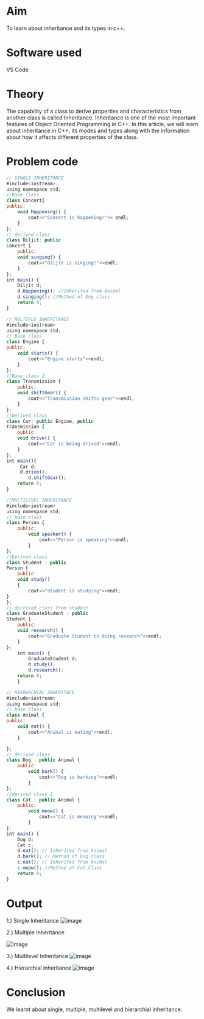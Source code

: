 # Aim
To learn about inheritance and its types in c++.

# Software used
VS Code

# Theory
The capability of a class to derive properties and characteristics from another class is called Inheritance. Inheritance is one of the most important features of Object Oriented Programming in C++. In this article, we will learn about inheritance in C++, its modes and types along with the information about how it affects different properties of the class.

# Problem code
``` javascript
// SINGLE INHERITANCE
#include<iostream>
using namespace std;
//Base class
class Concert{
public:
    void Happening() {
        cout<<"Concert is happening!"<< endl;
    }
};
// derived class
class Diljit: public
Concert {
    public:
    void singing() {
        cout<<"Diljit is singing!"<<endl;
    }
};
int main() {
    Diljit d;
    d.Happening(); //Inherited from Animal
    d.singing(); //Method of Dog class
    return 0;
}

// MULTIPLE INHERITANCE
#include<iostream>
using namespace std;
// Base class
class Engine {
public:
    void starts() {
        cout<<"Engine starts"<<endl;
    }
};
//Base class 2
class Transmission {
    public:
    void shiftGear() {
        cout<<"Transmission shifts gear"<<endl;
    }
};
//Derived class
class Car: public Engine, public
Transmission {
    public:
    void drive() {
        cout<<"Car is being drived"<<endl;
    }
};
int main(){
     Car d;
     d.drive();
        d.shiftGear(); 
    return 0;
}

//MULTILEVEL INHERITANCE
#include<iostream>
using namespace std;
// base class
class Person {
    public:
        void speaker() {
            cout<<"Person is speaking"<<endl;
        }
};
//Derived class
class Student : public
Person {
    public:
    void study() 
    {
        cout<<"Student is studying"<<endl;
}
};
// derrived class from student
class GraduateStudent : public
Student {
    public:
    void research() {
        cout<<"Graduate Student is doing research"<<endl;
    }
};
    int main() {
        GraduateStudent d;
        d.study();
        d.research();
    return 0;
    }

// HIERARCHIAL INHERITACE
#include<iostream>
using namespace std;
// base class
class Animal {
public:
    void eat() {
        cout<<"Animal is eating"<<endl;
    }

};
// derived class
class Dog : public Animal {
    public:
        void bark() {
            cout<<"Dog is barking"<<endl;
        }
};
//derived class 2
class Cat : public Animal {
    public:
        void meow() {
            cout<<"Cat is meowing"<<endl;
        }
};
int main() {
    Dog d;
    Cat c;
    d.eat(); // Inherited from Animal
    d.bark(); // Method of Dog class
    c.eat(); // Inherited from Animal
    c.meow(); //Method of Cat Class
    return 0;
}

```


# Output
1.) Single Inheritance
![image](https://github.com/user-attachments/assets/3f0e7eaa-f945-4a46-a3e5-61689cc22f97)

2.) Multiple Inheritance

![image](https://github.com/user-attachments/assets/fca46f58-97ac-403d-98c6-fcea9595c950)

3.) Multilevel Inheritance
![image](https://github.com/user-attachments/assets/b91fafa4-5807-4b9a-9600-f58a583e333c)

4.) Hierarchial inheritance
![image](https://github.com/user-attachments/assets/e1cd77e9-a626-408f-a862-560f89adf6dd)


# Conclusion
We learnt about single, multiple, multilevel and hierarchial inheritance.
